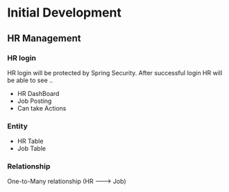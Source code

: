 
# Initial Development

## HR Management
 ### HR login
HR login will be protected by Spring Security. After successful login HR will be able to see ..

* HR DashBoard
* Job Posting
* Can take Actions

### Entity
* HR Table
* Job Table

### Relationship
One-to-Many relationship (HR ---> Job)